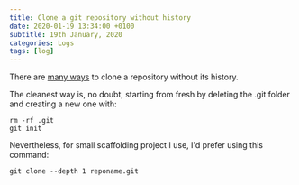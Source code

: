 ```yaml
---
title: Clone a git repository without history
date: 2020-01-19 13:34:00 +0100
subtitle: 19th January, 2020
categories: Logs
tags: [log]
---
```


There are [many ways](https://stackoverflow.com/questions/30001304/clone-git-repository-without-history) to clone a repository without its history.

The cleanest way is, no doubt, starting from fresh by deleting the .git folder and creating a new one with:

```shell
rm -rf .git
git init
```

Nevertheless, for small scaffolding project I use, I'd prefer using this command:

```shell
git clone --depth 1 reponame.git
```